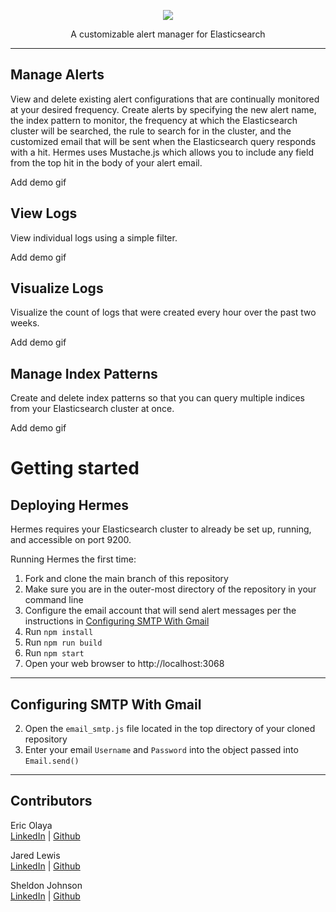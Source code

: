 <p align="center">
  <img src="https://github.com/oslabs-beta/Hermes/blob/dev/assets/images/Hermes-A-Gradient-cropped.png?raw=true"/>
</p>

<p align="center">
 A customizable alert manager for Elasticsearch
</p>

---

## Manage Alerts

View and delete existing alert configurations that are continually monitored at your desired frequency. Create alerts by specifying the new alert name, the index pattern to monitor, the frequency at which the Elasticsearch cluster will be searched, the rule to search for in the cluster, and the customized email that will be sent when the Elasticsearch query responds with a hit. Hermes uses Mustache.js which allows you to include any field from the top hit in the body of your alert email.

Add demo gif

## View Logs

View individual logs using a simple filter.

Add demo gif

## Visualize Logs

Visualize the count of logs that were created every hour over the past two weeks.

Add demo gif

## Manage Index Patterns

Create and delete index patterns so that you can query multiple indices from your Elasticsearch cluster at once.

Add demo gif

# Getting started

## Deploying Hermes

Hermes requires your Elasticsearch cluster to already be set up, running, and accessible on port 9200.

Running Hermes the first time:

1. Fork and clone the main branch of this repository
2. Make sure you are in the outer-most directory of the repository in your command line
3. Configure the email account that will send alert messages per the instructions in [Configuring SMTP With Gmail](#configuring-smtp-with-gmail)
4. Run `npm install`
5. Run `npm run build`
6. Run `npm start`
7. Open your web browser to http://localhost:3068

---

## Configuring SMTP With Gmail

2. Open the `email_smtp.js` file located in the top directory of your cloned repository
3. Enter your email `Username` and `Password` into the object passed into `Email.send()`

---

## Contributors

Eric Olaya <br />
[LinkedIn](https://www.linkedin.com/in/eric-olaya/) | [Github](https://github.com/eric-olaya)

Jared Lewis <br />
[LinkedIn](https://www.linkedin.com/in/jareddlewis/) | [Github](https://github.com/jaredDlewis/)

Sheldon Johnson <br />
[LinkedIn](https://www.linkedin.com/in/sheldon-johnson-18a512106/) | [Github](https://github.com/avatarwnd)
